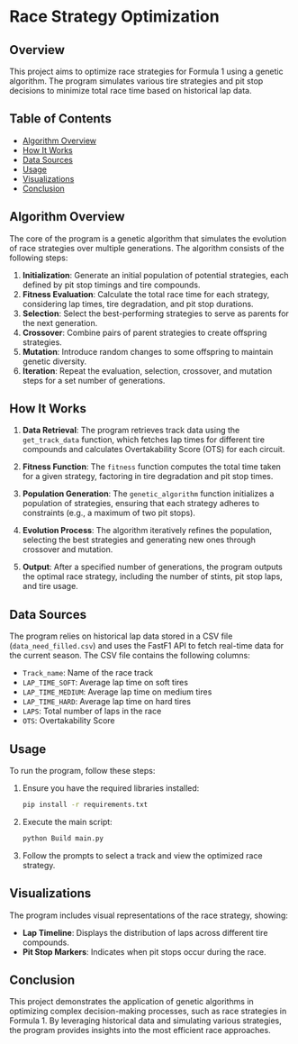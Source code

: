 # Race Strategy Optimization

## Overview
This project aims to optimize race strategies for Formula 1 using a genetic algorithm. The program simulates various tire strategies and pit stop decisions to minimize total race time based on historical lap data.

## Table of Contents
- [Algorithm Overview](#algorithm-overview)
- [How It Works](#how-it-works)
- [Data Sources](#data-sources)
- [Usage](#usage)
- [Visualizations](#visualizations)
- [Conclusion](#conclusion)



## Algorithm Overview
The core of the program is a genetic algorithm that simulates the evolution of race strategies over multiple generations. The algorithm consists of the following steps:

1. **Initialization**: Generate an initial population of potential strategies, each defined by pit stop timings and tire compounds.
2. **Fitness Evaluation**: Calculate the total race time for each strategy, considering lap times, tire degradation, and pit stop durations.
3. **Selection**: Select the best-performing strategies to serve as parents for the next generation.
4. **Crossover**: Combine pairs of parent strategies to create offspring strategies.
5. **Mutation**: Introduce random changes to some offspring to maintain genetic diversity.
6. **Iteration**: Repeat the evaluation, selection, crossover, and mutation steps for a set number of generations.

## How It Works
1. **Data Retrieval**: The program retrieves track data using the `get_track_data` function, which fetches lap times for different tire compounds and calculates Overtakability Score (OTS) for each circuit.
   
2. **Fitness Function**: The `fitness` function computes the total time taken for a given strategy, factoring in tire degradation and pit stop times.

3. **Population Generation**: The `genetic_algorithm` function initializes a population of strategies, ensuring that each strategy adheres to constraints (e.g., a maximum of two pit stops).

4. **Evolution Process**: The algorithm iteratively refines the population, selecting the best strategies and generating new ones through crossover and mutation.

5. **Output**: After a specified number of generations, the program outputs the optimal race strategy, including the number of stints, pit stop laps, and tire usage.

## Data Sources
The program relies on historical lap data stored in a CSV file (`data_need_filled.csv`) and uses the FastF1 API to fetch real-time data for the current season. The CSV file contains the following columns:
- `Track_name`: Name of the race track
- `LAP_TIME_SOFT`: Average lap time on soft tires
- `LAP_TIME_MEDIUM`: Average lap time on medium tires
- `LAP_TIME_HARD`: Average lap time on hard tires
- `LAPS`: Total number of laps in the race
- `OTS`: Overtakability Score

## Usage
To run the program, follow these steps:
1. Ensure you have the required libraries installed:
   ```bash
   pip install -r requirements.txt
   ```
2. Execute the main script:
   ```bash
   python Build main.py
   ```
3. Follow the prompts to select a track and view the optimized race strategy.

## Visualizations
The program includes visual representations of the race strategy, showing:
- **Lap Timeline**: Displays the distribution of laps across different tire compounds.
- **Pit Stop Markers**: Indicates when pit stops occur during the race.


## Conclusion
This project demonstrates the application of genetic algorithms in optimizing complex decision-making processes, such as race strategies in Formula 1. By leveraging historical data and simulating various strategies, the program provides insights into the most efficient race approaches.
